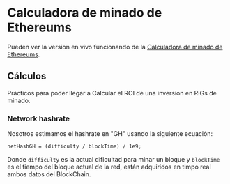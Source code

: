 # Calculadora de minado de Ethereums
Pueden ver la version en vivo funcionando de la [Calculadora de minado de Ethereums](https://avilaroman.github.io/ethereum-mining-calculator/).

## Cálculos

Prácticos para poder llegar a Calcular el ROI de una inversion en RIGs de minado.

### Network hashrate 

Nosotros estimamos el hashrate en "GH" usando la siguiente ecuación:

```
netHashGH = (difficulty / blockTime) / 1e9;
```

Donde `difficulty` es la actual dificultad para minar un bloque y `blockTime` es el tiempo del bloque actual de la red, están adquiridos en timpo real ambos datos del BlockChain.
